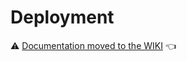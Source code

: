 # Deployment

⚠️ [Documentation moved to the WIKI](https://github.com/FBoucher/TinyBlazorAdmin/wiki/Deployment) 👈